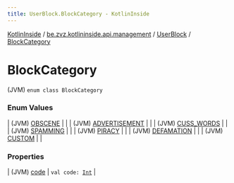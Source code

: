 ```yaml
---
title: UserBlock.BlockCategory - KotlinInside
---
```


[KotlinInside](../../../index.html) / [be.zvz.kotlininside.api.management](../../index.html) / [UserBlock](../index.html) / [BlockCategory](./index.html)

# BlockCategory

(JVM) `enum class BlockCategory`

### Enum Values

| (JVM) [OBSCENE](-o-b-s-c-e-n-e.html) |  |
| (JVM) [ADVERTISEMENT](-a-d-v-e-r-t-i-s-e-m-e-n-t.html) |  |
| (JVM) [CUSS_WORDS](-c-u-s-s_-w-o-r-d-s.html) |  |
| (JVM) [SPAMMING](-s-p-a-m-m-i-n-g.html) |  |
| (JVM) [PIRACY](-p-i-r-a-c-y.html) |  |
| (JVM) [DEFAMATION](-d-e-f-a-m-a-t-i-o-n.html) |  |
| (JVM) [CUSTOM](-c-u-s-t-o-m.html) |  |

### Properties

| (JVM) [code](code.html) | `val code: `[`Int`](https://kotlinlang.org/api/latest/jvm/stdlib/kotlin/-int/index.html) |


